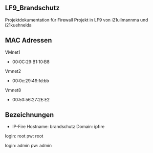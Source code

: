## LF9_Brandschutz

Projektdokumentation für Firewall Projekt in LF9 von i21ullmannma und i21kuehnelda

## MAC Adressen

VMnet1
* 00:0C:29:B1:10:B8

Vmnet2
* 00:0c:29:49:fd:bb

Vmnet8
* 00:50:56:27:2E:E2

## Bezeichnungen

* IP-Fire
Hostname: brandschutz
Domain: ipfire

login: root
pw: root

login: admin
pw: admin
